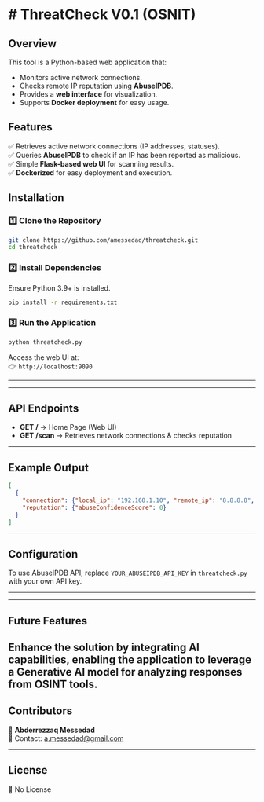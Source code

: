 # # ThreatCheck V0.1 (OSNIT)

## Overview
This tool is a Python-based web application that:
- Monitors active network connections.
- Checks remote IP reputation using **AbuseIPDB**.
- Provides a **web interface** for visualization.
- Supports **Docker deployment** for easy usage.

## Features
✅ Retrieves active network connections (IP addresses, statuses).  
✅ Queries **AbuseIPDB** to check if an IP has been reported as malicious.  
✅ Simple **Flask-based web UI** for scanning results.  
✅ **Dockerized** for easy deployment and execution.  

## Installation

### 1️⃣ Clone the Repository
```bash
git clone https://github.com/amessedad/threatcheck.git
cd threatcheck
```

### 2️⃣ Install Dependencies
Ensure Python 3.9+ is installed.
```bash
pip install -r requirements.txt
```

### 3️⃣ Run the Application
```bash
python threatcheck.py
```
Access the web UI at:  
👉 `http://localhost:9090`

---

---

## API Endpoints
- **GET /** → Home Page (Web UI)  
- **GET /scan** → Retrieves network connections & checks reputation  

---

## Example Output
```json
[
  {
    "connection": {"local_ip": "192.168.1.10", "remote_ip": "8.8.8.8", "status": "ESTABLISHED"},
    "reputation": {"abuseConfidenceScore": 0}
  }
]
```

---

## Configuration
To use AbuseIPDB API, replace `YOUR_ABUSEIPDB_API_KEY` in `threatcheck.py` with your own API key.

---

---
## Future Features 
Enhance the solution by integrating AI capabilities, enabling the application to leverage a Generative AI model for analyzing responses from OSINT tools.
---

## Contributors
👤 **Abderrezzaq Messedad**  
📧 Contact: a.messedad@gmail.com

---

## License
📝 No License 

